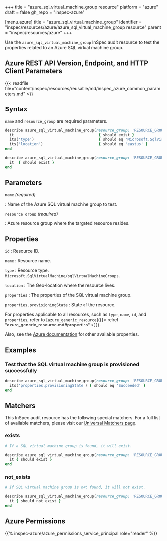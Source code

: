 +++
title = "azure_sql_virtual_machine_group resource"
platform = "azure"
draft = false
gh_repo = "inspec-azure"

[menu.azure]
title = "azure_sql_virtual_machine_group"
identifier = "inspec/resources/azure/azure_sql_virtual_machine_group resource"
parent = "inspec/resources/azure"
+++

Use the `azure_sql_virtual_machine_group` InSpec audit resource to test the properties related to an Azure SQL virtual machine group.

## Azure REST API Version, Endpoint, and HTTP Client Parameters

{{< readfile file="content/inspec/resources/reusable/md/inspec_azure_common_parameters.md" >}}

## Syntax

`name` and `resource_group` are required parameters.

```ruby
describe azure_sql_virtual_machine_group(resource_group: 'RESOURCE_GROUP', name: 'SQL_VIRTUAL_MACHINE_GROUP') do
  it                                      { should exist }
  its('type')                             { should eq 'Microsoft.SqlVirtualMachine/sqlVirtualMachineGroups' }
  its('location')                         { should eq 'eastus' }
end
```

```ruby
describe azure_sql_virtual_machine_group(resource_group: 'RESOURCE_GROUP', name: 'SQL_VIRTUAL_MACHINE_GROUP') do
  it  { should exist }
end
```

## Parameters

`name` _(required)_

: Name of the Azure SQL virtual machine group to test.

`resource_group` _(required)_

: Azure resource group where the targeted resource resides.

## Properties

`id`
: Resource ID.

`name`
: Resource name.

`type`
: Resource type. `Microsoft.SqlVirtualMachine/sqlVirtualMachineGroups`.

`location`
: The Geo-location where the resource lives.

`properties`
: The properties of the SQL virtual machine group.

`properties.provisioningState`
: State of the resource.

For properties applicable to all resources, such as `type`, `name`, `id`, and `properties`, refer to [`azure_generic_resource`]({{< relref "azure_generic_resource.md#properties" >}}).

Also, see the [Azure documentation](https://docs.microsoft.com/en-us/rest/api/sqlvm/2021-11-01-preview/sql-virtual-machine-groups/get) for other available properties.

## Examples

### Test that the SQL virtual machine group is provisioned successfully

```ruby
describe azure_sql_virtual_machine_group(resource_group: 'RESOURCE_GROUP', name: 'SQL_VIRTUAL_MACHINE_GROUP') do
  its('properties.provisioningState') { should eq 'Succeeded' }
end
```

## Matchers

This InSpec audit resource has the following special matchers. For a full list of available matchers, please visit our [Universal Matchers page](/inspec/matchers/).

### exists

```ruby
# If a SQL virtual machine group is found, it will exist.

describe azure_sql_virtual_machine_group(resource_group: 'RESOURCE_GROUP', name: 'SQL_VIRTUAL_MACHINE_GROUP') do
  it { should exist }
end
```

### not_exists

```ruby
# If SQL virtual machine group is not found, it will not exist.

describe azure_sql_virtual_machine_group(resource_group: 'RESOURCE_GROUP', name: 'SQL_VIRTUAL_MACHINE_GROUP') do
  it { should_not exist }
end
```

## Azure Permissions

{{% inspec-azure/azure_permissions_service_principal role="reader" %}}

